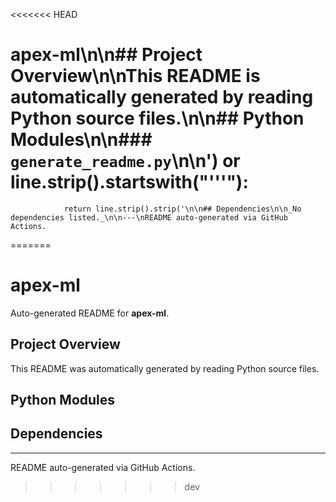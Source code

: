 <<<<<<< HEAD
# apex-ml\n\n## Project Overview\n\nThis README is automatically generated by reading Python source files.\n\n## Python Modules\n\n### `generate_readme.py`\n\n') or line.strip().startswith("'''"):
                return line.strip().strip('\n\n## Dependencies\n\n_No dependencies listed._\n\n---\nREADME auto-generated via GitHub Actions.
=======
# apex-ml

Auto-generated README for **apex-ml**.

## Project Overview

This README was automatically generated by reading Python source files.

## Python Modules

## Dependencies

---

README auto-generated via GitHub Actions.
>>>>>>> dev
